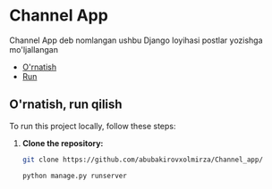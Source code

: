 # Channel App

Channel App deb nomlangan ushbu Django loyihasi postlar yozishga mo'ljallangan

- [O'rnatish](#o'rnatish)
- [Run](#run)

## O'rnatish, run qilish

To run this project locally, follow these steps:

1. **Clone the repository:**
   ```bash
   git clone https://github.com/abubakirovxolmirza/Channel_app/

   python manage.py runserver

